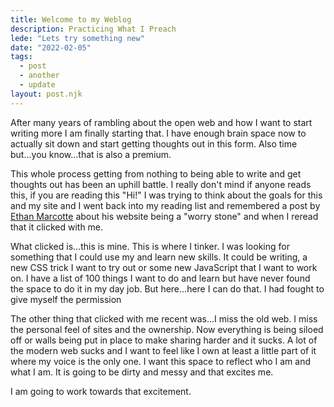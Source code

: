 ```yaml
---
title: Welcome to my Weblog
description: Practicing What I Preach
lede: "Lets try something new"
date: "2022-02-05"
tags:
  - post
  - another
  - update
layout: post.njk
---
```


After many years of rambling about the open web and how I want to start writing more I am finally starting that. I have enough brain space now to actually sit down and start getting thoughts out in this form. Also time but...you know...that is also a premium. 

This whole process getting from nothing to being able to write and get thoughts out has been an uphill battle. I really don't mind if anyone reads this, if you are reading this "Hi!" I was trying to think about the goals for this and my site and I went back into my reading list and remembered a post by [Ethan Marcotte](https://ethanmarcotte.com/wrote/let-a-website-be-a-worry-stone/) about his website being a "worry stone" and when I reread that it clicked with me.

What clicked is...this is mine. This is where I tinker. I was looking for something that I could use my and learn new skills. It could be writing, a new CSS trick I want to try out or some new JavaScript that I want to work on. I have a list of 100 things I want to do and learn but have never found the space to do it in my day job. But here...here I can do that. I had fought to give myself the permission

The other thing that clicked with me recent was...I miss the old web. I miss the personal feel of sites and the ownership. Now everything is being siloed off or walls being put in place to make sharing harder and it sucks. A lot of the modern web sucks and I want to feel like I own at least a little part of it where my voice is the only one. I want this space to reflect who I am and what I am. It is going to be dirty and messy and that excites me. 

I am going to work towards that excitement.